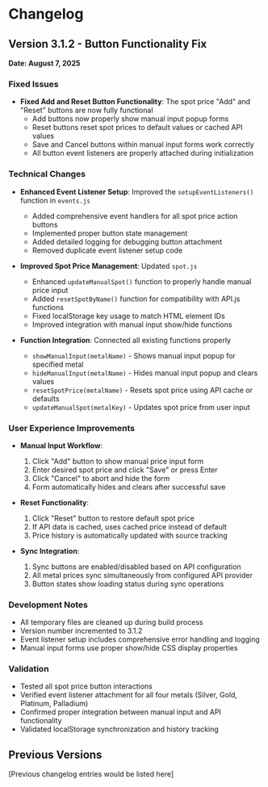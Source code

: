 # Changelog

## Version 3.1.2 - Button Functionality Fix
**Date: August 7, 2025**

### Fixed Issues
- **Fixed Add and Reset Button Functionality**: The spot price "Add" and "Reset" buttons are now fully functional
  - Add buttons now properly show manual input popup forms
  - Reset buttons reset spot prices to default values or cached API values
  - Save and Cancel buttons within manual input forms work correctly
  - All button event listeners are properly attached during initialization

### Technical Changes
- **Enhanced Event Listener Setup**: Improved the `setupEventListeners()` function in `events.js`
  - Added comprehensive event handlers for all spot price action buttons
  - Implemented proper button state management
  - Added detailed logging for debugging button attachment
  - Removed duplicate event listener setup code

- **Improved Spot Price Management**: Updated `spot.js` 
  - Enhanced `updateManualSpot()` function to properly handle manual price input
  - Added `resetSpotByName()` function for compatibility with API.js functions
  - Fixed localStorage key usage to match HTML element IDs
  - Improved integration with manual input show/hide functions

- **Function Integration**: Connected all existing functions properly
  - `showManualInput(metalName)` - Shows manual input popup for specified metal
  - `hideManualInput(metalName)` - Hides manual input popup and clears values
  - `resetSpotPrice(metalName)` - Resets spot price using API cache or defaults
  - `updateManualSpot(metalKey)` - Updates spot price from user input

### User Experience Improvements
- **Manual Input Workflow**: 
  1. Click "Add" button to show manual price input form
  2. Enter desired spot price and click "Save" or press Enter
  3. Click "Cancel" to abort and hide the form
  4. Form automatically hides and clears after successful save

- **Reset Functionality**:
  1. Click "Reset" button to restore default spot price
  2. If API data is cached, uses cached price instead of default
  3. Price history is automatically updated with source tracking

- **Sync Integration**: 
  1. Sync buttons are enabled/disabled based on API configuration
  2. All metal prices sync simultaneously from configured API provider
  3. Button states show loading status during sync operations

### Development Notes
- All temporary files are cleaned up during build process
- Version number incremented to 3.1.2
- Event listener setup includes comprehensive error handling and logging
- Manual input forms use proper show/hide CSS display properties

### Validation
- Tested all spot price button interactions
- Verified event listener attachment for all four metals (Silver, Gold, Platinum, Palladium)
- Confirmed proper integration between manual input and API functionality
- Validated localStorage synchronization and history tracking

## Previous Versions
[Previous changelog entries would be listed here]
